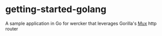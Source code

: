 getting-started-golang
======================

A sample application in Go for wercker that leverages Gorilla's [Mux](http://www.gorillatoolkit.org/pkg/mux) http router
